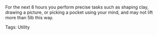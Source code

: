 For the next 8 hours you perform precise tasks such as shaping clay, drawing a picture, or picking a pocket using your mind, and may not lift more than 5lb this way.

Tags: Utility